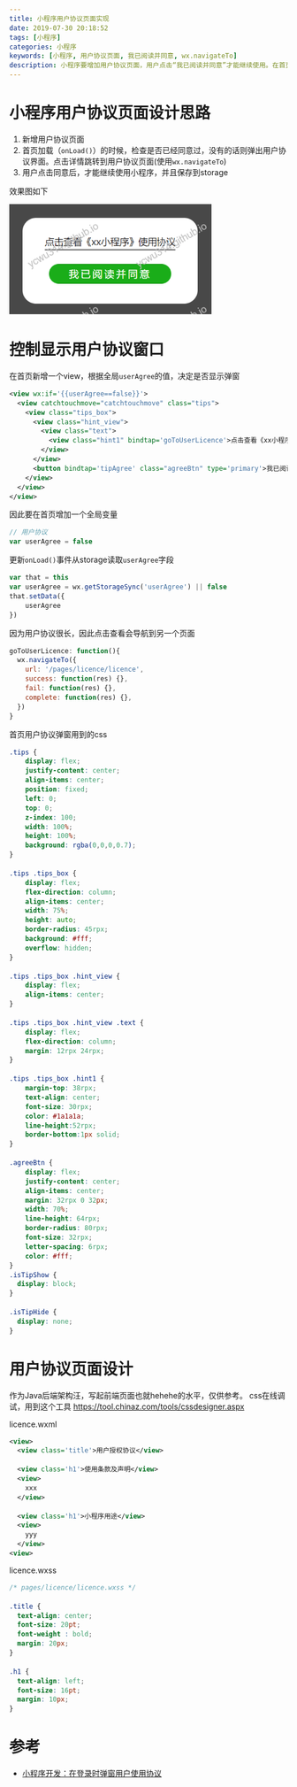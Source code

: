 ```yaml
---
title: 小程序用户协议页面实现
date: 2019-07-30 20:18:52
tags: [小程序]
categories: 小程序
keywords: [小程序, 用户协议页面, 我已阅读并同意, wx.navigateTo]
description: 小程序要增加用户协议页面，用户点击“我已阅读并同意”才能继续使用。在首页增加全局字段判断是否显示用户协议弹窗。使用wx.navigateTo导航到用户协议页面。
---
```


# 小程序用户协议页面设计思路

1. 新增用户协议页面
2. 首页加载（`onLoad()`）的时候，检查是否已经同意过，没有的话则弹出用户协议界面。点击详情跳转到用户协议页面(使用`wx.navigateTo`)
3. 用户点击同意后，才能继续使用小程序，并且保存到storage

效果图如下


![用户协议窗口.png](用户协议窗口.png)



<!-- more -->

# 控制显示用户协议窗口

在首页新增一个view，根据全局`userAgree`的值，决定是否显示弹窗
```xml
<view wx:if='{{userAgree==false}}'>
  <view catchtouchmove="catchtouchmove" class="tips">
    <view class="tips_box">
      <view class="hint_view">
        <view class="text">
          <view class="hint1" bindtap='goToUserLicence'>点击查看《xx小程序》使用协议</view>
        </view>
      </view>
      <button bindtap='tipAgree' class="agreeBtn" type='primary'>我已阅读并同意</button>
    </view>
  </view>
</view>
```

因此要在首页增加一个全局变量
```js
// 用户协议
var userAgree = false
```

更新`onLoad()`事件从storage读取`userAgree`字段
```js
var that = this
var userAgree = wx.getStorageSync('userAgree') || false
that.setData({
    userAgree
})
```

因为用户协议很长，因此点击查看会导航到另一个页面
```js
goToUserLicence: function(){
  wx.navigateTo({
    url: '/pages/licence/licence',
    success: function(res) {},
    fail: function(res) {},
    complete: function(res) {},
  })
}
```

首页用户协议弹窗用到的css
```css
.tips {
    display: flex;
    justify-content: center;
    align-items: center;
    position: fixed;
    left: 0;
    top: 0;
    z-index: 100;
    width: 100%;
    height: 100%;
    background: rgba(0,0,0,0.7);
}

.tips .tips_box {
    display: flex;
    flex-direction: column;
    align-items: center;
    width: 75%;
    height: auto;
    border-radius: 45rpx;
    background: #fff;
    overflow: hidden;
}

.tips .tips_box .hint_view {
    display: flex;
    align-items: center;
}

.tips .tips_box .hint_view .text {
    display: flex;
    flex-direction: column;
    margin: 12rpx 24rpx;
}

.tips .tips_box .hint1 {
    margin-top: 38rpx;
    text-align: center;
    font-size: 30rpx;
    color: #1a1a1a;
    line-height:52rpx;
    border-bottom:1px solid;
}

.agreeBtn {
    display: flex;
    justify-content: center;
    align-items: center;
    margin: 32rpx 0 32px;
    width: 70%;
    line-height: 64rpx;
    border-radius: 80rpx;
    font-size: 32rpx;
    letter-spacing: 6rpx;
    color: #fff;
}
.isTipShow {
  display: block;
}

.isTipHide {
  display: none;
}
```

# 用户协议页面设计

作为Java后端架构汪，写起前端页面也就hehehe的水平，仅供参考。
css在线调试，用到这个工具 https://tool.chinaz.com/tools/cssdesigner.aspx

licence.wxml
```xml
<view>
  <view class='title'>用户授权协议</view>

  <view class='h1'>使用条款及声明</view>
  <view>
    xxx
  </view>

  <view class='h1'>小程序用途</view>
  <view>
    yyy
  </view>
<view>
```

licence.wxss
```css
/* pages/licence/licence.wxss */

.title {
  text-align: center;
  font-size: 20pt;
  font-weight : bold;
  margin: 20px;
}

.h1 {
  text-align: left;
  font-size: 16pt;
  margin: 10px;
}
```

# 参考

- [小程序开发：在登录时弹窗用户使用协议](https://blog.csdn.net/qq_38194393/article/details/86517509)

